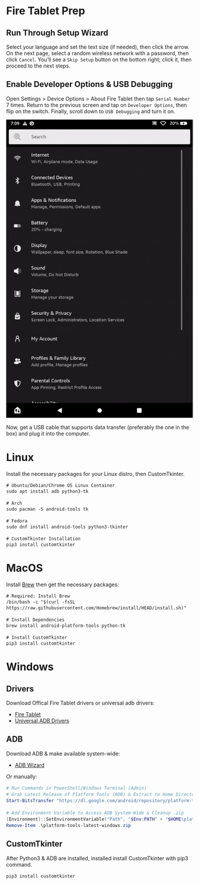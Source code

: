 # Fire Tablet Prep
## Run Through Setup Wizard

Select your language and set the text size (if needed), then click the arrow. On the next page, select a random wireless network with a password, then click `Cancel`. You’ll see a `Skip Setup` button on the bottom right; click it, then proceed to the next steps.

## Enable Developer Options & USB Debugging

Open Settings > Device Options > About Fire Tablet then tap `Serial Number` 7 times. Return to the previous screen and tap on  `Developer Options`, then flip on the switch. Finally, scroll down to `USB Debugging` and turn it on.

![Enable USB Debugging](/Pictures/Enable%20USB%20Debugging.gif)

Now, get a USB cable that supports data transfer (preferably the one in the box) and plug it into the computer. 

# Linux
Install the necessary packages for your Linux distro, then CustomTkinter.
``` shell
# Ubuntu/Debian/Chrome OS Linux Container
sudo apt install adb python3-tk

# Arch
sudo pacman -S android-tools tk

# Fedora
sudo dnf install android-tools python3-tkinter

# CustomTkinter Installation
pip3 install customtkinter
```

# MacOS
Install [Brew](https://brew.sh/) then get the necessary packages:
``` shell
# Required: Install Brew
/bin/bash -c "$(curl -fsSL https://raw.githubusercontent.com/Homebrew/install/HEAD/install.sh)"

# Install Dependencies
brew install android-platform-tools python-tk

# Install CustomTkinter
pip3 install customtkinter
```

# Windows
## Drivers
Download Offical Fire Tablet drivers or universal adb drivers:

- [Fire Tablet](https://developer.amazon.com/docs/fire-tablets/connecting-adb-to-device.html)
- [Universal ADB Drivers](https://adb.clockworkmod.com/)

## ADB
Download ADB & make available system-wide:

- [ADB Wizard](https://github.com/mrhaydendp/adb-wizard)

Or manually:
``` powershell
# Run Commands in PowerShell/Windows Terminal (Admin)
# Grab Latest Release of Platform Tools (ADB) & Extract to Home Directory
Start-BitsTransfer "https://dl.google.com/android/repository/platform-tools-latest-windows.zip"; Expand-Archive .\platform-tools-latest-windows.zip "$HOME"

# Add Environment Variable to Access ADB System-Wide & Cleanup .zip
[Environment]::SetEnvironmentVariable("Path", "$Env:PATH" + "$HOME\platform-tools", "User")
Remove-Item .\platform-tools-latest-windows.zip
```

## CustomTkinter
After Python3 & ADB are installed, installed install CustomTkinter with pip3 command. 
``` powershell
pip3 install customtkinter
```
